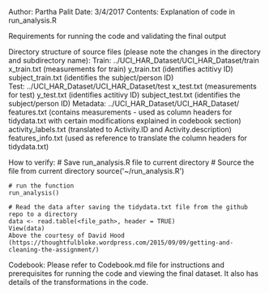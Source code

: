 Author: Partha Palit
Date: 3/4/2017
Contents: Explanation of code in run_analysis.R

Requirements for running the code and validating the final output

Directory structure of source files (please note the changes in the directory and subdirectory name):
	Train: ../UCI_HAR_Dataset/UCI_HAR_Dataset/train
		x_train.txt (measurements for train)
		y_train.txt (identifies actitivy ID)
		subject_train.txt (identifies the subject/person ID)	
	Test: ../UCI_HAR_Dataset/UCI_HAR_Dataset/test
		x_test.txt (measurements for test)
		y_test.txt (identifies actitivy ID)
		subject_test.txt (identifies the subject/person ID)
	Metadata: ../UCI_HAR_Dataset/UCI_HAR_Dataset/
		features.txt (contains measurements - used as column headers for tidydata.txt with certain modifications explained in codebook section)
		activity_labels.txt (translated to Activity.ID and Activity.description)
		features_info.txt (used as reference to translate the column headers for tidydata.txt)

How to verify:
	# Save run_analysis.R file to current directory
	# Source the file from current directory
	source('~/run_analysis.R')
	
	# run the function
	run_analysis()
	
	# Read the data after saving the tidydata.txt file from the github repo to a directory
	data <- read.table(<file_path>, header = TRUE) 
    View(data)
	Above the courtesy of David Hood (https://thoughtfulbloke.wordpress.com/2015/09/09/getting-and-cleaning-the-assignment/)

Codebook:
Please refer to Codebook.md file for instructions and prerequisites for running the code and viewing the final dataset. It also has details of the transformations in the code.